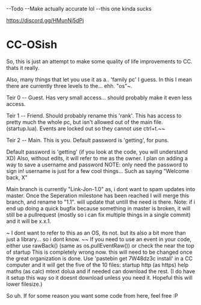 --Todo
--Make actually accurate lol
--this one kinda sucks

https://discord.gg/HMunNj5dPj

# CC-OSish
So, this is just an attempt to make some quality of life improvements to CC. thats it really.

Also, many things that  let you use it as a.. 'family pc' I guess. In this I mean there are currently three levels to the... ehh. "os"~. 

Teir 0 -- Guest. Has very small access... should probably make it even less access.

Teir 1 -- Friend. Should probably rename this 'rank'. This has access to pretty much the whole pc, but isn't allowed out of the main file. (startup.lua). Events are locked out so they cannot use ctrl+t.~~

Teir 2 -- Main. This is you. Default password is 'getting', for puns.


Default password is 'getting' (if you look at the code, you will understand XD)
Also, without edits, it will refer to me as the owner. I plan on adding a way to save a username and password 
NOTE: only need the password to sign in! username is just for a few cool things... Such as saying "Welcome back, X"

Main branch is currently "Link-Jon-1.0" as, i dont want to spam updates into master. Once the Seperation milestone has been reached I will merge this branch, and rename to "1.1". will update that untill the need is there.
Note: if i end up doing a quick bugfix because something in master is broken, it will still be a pullrequest (mostly so i can fix multiple things in a single commit) and it will be x.x.1.


~ I dont want to refer to this as an OS, its not. but its also a bit more than just a library... so i dont know.
~~ If you need to use an event in your code, either use rawBack() (same as os.pullEventRaw()) or check the near the top of startup
This is completely wrong now.
this will need to be changed once the great organization is done.
Use 'pastebin get 7W48dz3c install' in a CC computer and it will get the five of the 10 files: 
startup
http (as https)
help
maths (as calc)
mtext
dolua
and if needed can download the rest. (I do have it setup this way so it doesnt download unless you need it. Hopeful this will lower filesize.)

So uh. If for some reason you want some code from here,
feel free :P
